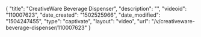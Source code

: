 {
    "title": "CreativeWare Beverage Dispenser",
    "description": "",
    "videoid": "110007623",
    "date_created": "1502525966",
    "date_modified": "1504247455",
    "type": "captivate",
    "layout": "video",
    "url": "\/v\/creativeware-beverage-dispenser\/110007623"
}